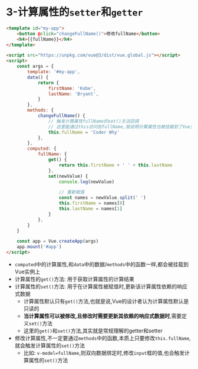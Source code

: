 # 3-计算属性的`setter`和`getter`

```html
<template id="my-app">
    <button @click="changeFullName()">修改fullName</button>
    <h4>{{fullName}}</h4>
</template>

<script src="https://unpkg.com/vue@3/dist/vue.global.js"></script>
<script>
    const args = {
        template: '#my-app',
        data() {
            return {
                firstName: 'Kobe',
                lastName: 'Bryant',
            }
        },
        methods: {
            changeFullName() {
                // 触发计算属性fullName的set()方法回调
                // 这里能通过this访问到fullName,就说明计算属性也被挂载到了Vue实例上
                this.fullName = 'Coder Why'
            },
        },
        computed: {
            fullName: {
                get() {
                    return this.firstName + ' ' + this.lastName
                },
                set(newValue) {
                    console.log(newValue)

                    // 重新赋值
                    const names = newValue.split(' ')
                    this.firstName = names[0]
                    this.lastName = names[1]
                }
            },
        }
    }

    const app = Vue.createApp(args)
    app.mount('#app')
</script>
```

- `computed`中的计算属性,和`data`中的数据/`methods`中的函数一样,都会被挂载到Vue实例上
- 计算属性的`get()`方法: 用于获取计算属性的计算结果
- 计算属性的`set()`方法: 用于在计算属性被赋值时,更新该计算属性依赖的响应式数据
    - 计算属性默认只有`get()`方法,也就是说,Vue的设计者认为计算属性默认是只读的
    - **当计算属性可以被修改,且修改时需要更新其依赖的响应式数据时**,需要定义`set()`方法
    - 这里的`get()`和`set()`方法,其实就是常规理解的getter和setter
- 修改计算属性,不一定要通过`methods`中的函数,本质上只要修改`this.fullName`,就会触发计算属性的`set()`方法
  - 比如: `v-model=fullName`,则双向数据绑定时,修改`input`框的值,也会触发计算属性的`set()`方法